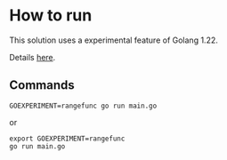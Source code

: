 # How to run

This solution uses a experimental feature of Golang 1.22.

Details [here](https://go.dev/wiki/RangefuncExperiment).

## Commands

```
GOEXPERIMENT=rangefunc go run main.go
```

or

```
export GOEXPERIMENT=rangefunc
go run main.go
```